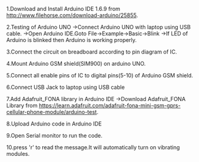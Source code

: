 1.Download and Install Arduino IDE 1.6.9 from http://www.filehorse.com/download-arduino/25855.

2.Testing of Arduino UNO
	->Connect Arduino UNO with laptop using USB cable.
	->Open Arduino IDE.Goto File->Example->Basic->Blink
	->If LED of Arduino is blinked then Arduino is working properly.

3.Connect the circuit on breadboard according to pin diagram of IC. 	

4.Mount Arduino GSM shield(SIM900) on arduino UNO.

5.Connect all enable pins of IC to digital pins(5-10) of Arduino GSM shield.

6.Connect USB Jack to laptop using USB cable

7.Add Adafruit_FONA library in Arduino IDE
	->Download Adafruit_FONA Library from https://learn.adafruit.com/adafruit-fona-mini-gsm-gprs-cellular-phone-module/arduino-test.

8.Upload Arduino code in Arduino IDE

9.Open Serial monitor to run the code.

10.press 'r' to read the message.It will automatically turn on vibrating modules.